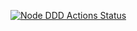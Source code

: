 [![Node DDD Actions Status](https://github.com/ricomonster/node-ddd/workflows/build/badge.svg)](https://github.com/ricomonster/node-ddd/actions)
